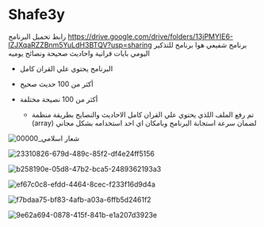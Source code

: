 # Shafe3y
رابط تحميل البرنامج
https://drive.google.com/drive/folders/13jPMYIE6-lZJXqaRZZBnm5YuLdH3BTQV?usp=sharing
برنامج شفيعي هوا برنامج للتذكير اليومي بايات قرانية واحاديث صحيحة ونصائح يوميه

* البرنامج يحتوي علي القران كامل 
* أكثر من 100 حديث صحيح 
* أكثر من 100 نصيحة مختلفة

  - تم رفع الملف اللذي يحتوي علي القران كامل الاحاديث والنصايح بطريقة منظمة (array) لضمان سرعة استجابة البرنامج وبامكان اي احد استخدامه بشكل مجاني

![شعار اسلامي_00000](https://github.com/MostafaEbrahiem/Shafe3y/assets/88105870/c6b0a739-3023-4b6d-8b06-98f16dee49c1)

![23310826-679d-489c-85f2-df4e24ff5156](https://github.com/MostafaEbrahiem/Shafe3y/assets/88105870/b4a298ba-53d8-47cf-9b6f-f43d0727ffc4)


![b258190e-05d8-47b2-bca5-2489362193a3](https://github.com/MostafaEbrahiem/Shafe3y/assets/88105870/9afc2d6a-5494-45e6-9da5-246890bad5e7)


![ef67c0c8-efdd-4464-8cec-f233f16d9d4a](https://github.com/MostafaEbrahiem/Shafe3y/assets/88105870/e6e95872-d095-4904-8cbf-10ef1470e8c6)


![f7bdaa75-bf83-4afb-a03a-6ffb5d2461f2](https://github.com/MostafaEbrahiem/Shafe3y/assets/88105870/6069b52f-369c-410e-8d06-b23e6b952f71)


![9e62a694-0878-415f-841b-e1a207d3923e](https://github.com/MostafaEbrahiem/Shafe3y/assets/88105870/a89128ac-f531-4d70-9291-efe246f76c1e)
